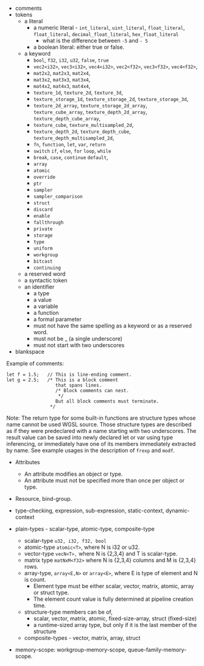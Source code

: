 * comments
* tokens
  * a literal
    * a numeric literal - `int_literal`, `uint_literal`, `float_literal`, `float_literal`, `decimal_float_literal`, `hex_float_literal`
      * what is the difference between `-5` and `- 5`
    * a boolean literal: either true or false.
  * a keyword
    * `bool`, `f32`, `i32`, `u32`, `false`, `true`
    * `vec2<i32>`, `vec3<i32>`, `vec4<i32>`, `vec2<f32>`, `vec3<f32>`, `vec4<f32>`,
    * `mat2x2`, `mat2x3`, `mat2x4`,
    * `mat3x2`, `mat3x3`, `mat3x4`,
    * `mat4x2`, `mat4x3`, `mat4x4`,
    * `texture_1d`, `texture_2d`,  `texture_3d`,
    * `texture_storage_1d`, `texture_storage_2d`, `texture_storage_3d`,
    * `texture_2d_array`, `texture_storage_2d_array`, `texture_cube_array`, `texture_depth_2d_array`, `texture_depth_cube_array`,
    * `texture_cube`, `texture_multisampled_2d`,
    * `texture_depth_2d`, `texture_depth_cube`, `texture_depth_multisampled_2d`,
    * `fn`, `function`, `let`, `var`, `return`
    * `switch` `if`, `else`, `for` `loop`, `while`
    * `break`, `case`, `continue` `default`,
    * `array`
    * `atomic`
    * `override`
    * `ptr`
    * `sampler`
    * `sampler_comparison`
    * `struct`
    * `discard`
    * `enable`
    * `fallthrough`
    * `private`
    * `storage`
    * `type`
    * `uniform`
    * `workgroup`
    * `bitcast`
    * `continuing`
  * a reserved word
  * a syntactic token
  * an identifier
    * a type
    * a value
    * a variable
    * a function
    * a formal parameter
    * must not have the same spelling as a keyword or as a reserved word.
    * must not be _ (a single underscore)
    * must not start with two underscores
* blankspace

Example of comments:

```wgsl
let f = 1.5;   // This is line-ending comment.
let g = 2.5;   /* This is a block comment
                  that spans lines.
                  /* Block comments can nest.
                   */
                  But all block comments must terminate.
                */
```

Note: The return type for some built-in functions are structure types whose name cannot
be used WGSL source. Those structure types are described as if they were predeclared with
a name starting with two underscores. The result value can be saved into newly declared
let or var using type inferencing, or immediately have one of its members immediately
extracted by name. See example usages in the description of `frexp` and `modf`.

* Attributes
  * An attribute modifies an object or type.
  * An attribute must not be specified more than once per object or type.

* Resource, bind-group.

* type-checking, expression, sub-expression, static-context, dynamic-context
* plain-types - scalar-type, atomic-type, composite-type
  * scalar-type `u32, i32, f32, bool`
  * atomic-type `atomic<T>`, where N is i32 or u32.
  * vector-type `vecN<T>,` where N is {2,3,4} and T is scalar-type.
  * matrix type `matNxM<f32>` where N is {2,3,4} columns and M is {2,3,4} rows.
  * array-type, `array<E,N>` or `array<E>`, where E is type of element and N is count.
    * Element type must be either scalar, vector, matrix, atomic, array or struct type.
    * The element count value is fully determined at pipeline creation time.
  * structure-type members can be of,
    * scalar, vector, matrix, atomic, fixed-size-array, struct (fixed-size)
    * a runtime-sized array type, but only if it is the last member of the structure
  * composite-types - vector, matrix, array, struct
* memory-scope: workgroup-memory-scope, queue-family-memory-scope.
